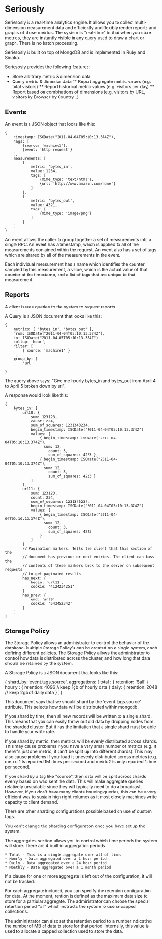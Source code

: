 Seriously
=========

Seriesosly is a real-time analytics engine. It allows you to collect multi-dimension measurement data and efficiently and flexibly render reports and graphs of those metrics. The system is "real-time" in that when you store metrics, they are instantly visible in any query used to draw a chart or graph. There is no batch processing. 

Seriesosly is built on top of MongoDB and is implemented in Ruby and Sinatra. 

Seriesosly provides the following features: 

 * Store arbitrary metric & dimension data
 * Query metric & dimesion data 
 ** Report aggregate metric values (e.g. total visitors) 
 ** Report historical metric values (e.g. visitors per day) 
 ** Report based on combinations of dimensions (e.g. visitors by URL, visitors by Browser by Country,..) 


Events
------


An event is a JSON object that looks like this: 

	{
		timestamp: ISODate("2011-04-04T05:10:13.374Z"),
		tags: [ 
			{source: 'machine1'}, 
			{event: 'http request'} 
		], 
		measurements: [ 
			{ 
				metric: 'bytes_in',
				value: 1234,
				tags: [ 
					{mime_type: 'text/html'},
					{url: 'http://www.amazon.com/home'}
				]
			},
			{ 
				metric: 'bytes_out',
				value: 4321,
				tags: [
					{mime_type: 'image/png'}
				]
			}
		]
	} 

An event allows the caller to group together a set of measurements into a single RPC. An event has a timestamp, which is applied to all of the measurements contained within the request. An event also has a set of tags which are shared by all of the measurements in the event. 

Each individual measurement has a name which identifies the counter sampled by this measurement, a value, which is the actual value of that counter at the timestamp, and a list of tags that are unique to that measurement. 

Reports
------- 

A client issues queries to the system to request reports. 

A Query is a JSON document that looks like this: 

	{ 
		metrics: [ 'bytes_in', 'bytes_out' ],
		from: ISODate("2011-04-04T05:10:13.374Z"),
		to: ISODate("2011-04-05T05:10:13.374Z")
		rollup: 'hour',
		filter: [ 
			{ source: 'machine1' }
		],
		group_by: [ 
			'url'
		]
	}

The query above says: "Give me hourly bytes_in and bytes_out from April 4 to April 5 broken down by url". 

A response would look like this: 

	{ 
		bytes_in: [ 
			url10: {
				sum: 123123,
				count: 234,
				sum_of_squares: 1231343234,
				begin_timestamp: ISODate("2011-04-04T05:10:13.374Z")
				values: [
					{ begin_timestamp: ISODate("2011-04-04T05:10:13.374Z"), 
					  sum: 12,
						count: 3,
						sum_of_squares: 4223 },
					{ begin_timestamp: ISODate("2011-04-04T05:10:13.374Z"), 
					  sum: 12,
						count: 3,
						sum_of_squares: 4223 }
				]
			}, 
			url11: { 
				sum: 123123,
				count: 234,
				sum_of_squares: 1231343234,
				begin_timestamp: ISODate("2011-04-04T05:10:13.374Z")
				values: [
					{ begin_timestamp: ISODate("2011-04-04T05:10:13.374Z"), 
					  sum: 12,
						count: 3,
						sum_of_squares: 4223
					}
				]
			}
			// Pagination markers. Tells the client that this section of the 
			// document has previous or next entries. The client can bass the 
			// contents of these markers back to the server on subsequent requests
			// to get paginated results
			has_next: { 
				begin: 'url12',
				cookie: '4124234251'
			}
			has_prev: { 
				end: 'url9'
				cookie: '543452342'
			}
		]
	}


Storage Policy
--------------

The Storage Policy allows an administrator to control the behavior of the database. Multiple Storage Policy's can be created on a single system, each defining different policies. The Storage Policy allows the administrator to control how data is distributed across the cluster, and how long that data should be retained by the system. 

A Storage Policy is a JSON document that looks like this: 

{ 
	shard_by: 'event.tags.source',
	aggregations: [
		total : { 
			retention: '$all'
		}
		hourly : { 
			retention: 4096 	// keep 1gb of hourly data
		}
		daily: { 
			retention: 2048 	// keep 2gb of daily data
		}
	]
} 

This document says that we should shard by the 'event.tags.source' attribute. This selects how data will be distributed within mongodb. 

If you shard by time, then all new records will be written to a single shard. This means that you can easily throw out old data by dropping nodes from the sharded cluster. But it has the limitation that a single shard must be able to handle your write rate. 

If you shard by metric, then metrics will be evenly distributed across shards. This may cause problems if you have a very small number of metrics (e.g. if therer's just one metric, it can't be split up into different shards). This may also cause problems if your load is unevenly distributed across metrics (e.g. metric 1 is reported 1M times per second and metric2 is only reported 1 time per second). 

If you shard by a tag like "source", then data will be split across shards evenly based on who sent the data. This will make aggregate queries relatively unscalable since they will typically need to do a broadcast. However, if you don't have many clients issueing queries, this can be a very efficient way to sustain high right volumes as it most closely machines write capacity to client demand. 

There are other sharding configurations possible based on use of custom tags. 

You can't change the sharding configuration once you have set up the system. 

The aggregates section allows you to control which time periods the system will store. There are 4 built-in aggregation periods

	* Total - This is a single aggregate over all of time. 
	* Hourly - Data aggregated over a 1 hour period 
	* Daily - Data aggregated over a 24 hour period 
	* Monthly - Data aggregated over a 1 month period

If a clause for one or more aggregate is left out of the configuration, it will not be tracked. 

For each aggregate included, you can specify the retention configuration for data. At the moment, rention is defined as the maximum data size to store for a partiular aggregate. The administrator can choose the special retention period "all" which instructs the system to use uncapped collections. 

The administrator can also set the retention period to a number indicating the number of MB of data to store for that period. Internally, this value is used to allocate a capped collection used to store the data.


